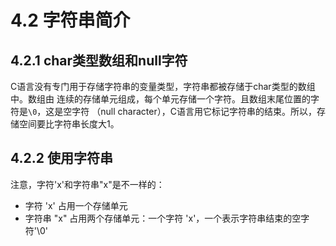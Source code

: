 # 4.2 字符串简介

## 4.2.1 char类型数组和null字符

C语言没有专门用于存储字符串的变量类型，字符串都被存储于char类型的数组中。数组由
连续的存储单元组成，每个单元存储一个字符。且数组末尾位置的字符是`\0`，这是空字符
（null character），C语言用它标记字符串的结束。所以，存储空间要比字符串长度大1。

## 4.2.2 使用字符串

注意，字符'x'和字符串"x"是不一样的：
* 字符 'x' 占用一个存储单元
* 字符串 "x" 占用两个存储单元：一个字符 'x'，一个表示字符串结束的空字符'\0'

